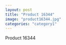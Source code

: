```yaml
---
layout: post
title: "Product 16344"
image: "product16344.jpg"
categories: "category1"
---
```

Product 16344
